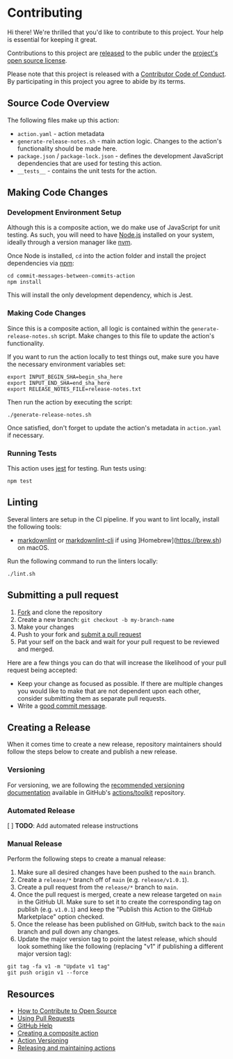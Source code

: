 # Contributing

[fork]:
  https://github.com/tylermilner/commit-messages-between-commits-action/fork
[pr]:
  https://github.com/tylermilner/commit-messages-between-commits-action/compare
[code-of-conduct]: CODE_OF_CONDUCT.md

Hi there! We're thrilled that you'd like to contribute to this project. Your
help is essential for keeping it great.

Contributions to this project are
[released](https://help.github.com/articles/github-terms-of-service/#6-contributions-under-repository-license)
to the public under the [project's open source license](LICENSE).

Please note that this project is released with a [Contributor Code of
Conduct][code-of-conduct]. By participating in this project you agree to abide
by its terms.

## Source Code Overview

The following files make up this action:

- `action.yaml` - action metadata
- `generate-release-notes.sh` - main action logic. Changes to the action's
  functionality should be made here.
- `package.json` / `package-lock.json` - defines the development JavaScript
  dependencies that are used for testing this action.
- `__tests__` - contains the unit tests for the action.

## Making Code Changes

### Development Environment Setup

Although this is a composite action, we do make use of JavaScript for unit
testing. As such, you will need to have [Node.js](https://nodejs.org/en)
installed on your system, ideally through a version manager like
[nvm](https://github.com/nvm-sh/nvm).

Once Node is installed, `cd` into the action folder and install the project
dependencies via [npm](https://www.npmjs.com):

```Shell
cd commit-messages-between-commits-action
npm install
```

This will install the only development dependency, which is Jest.

### Making Code Changes

Since this is a composite action, all logic is contained within the
`generate-release-notes.sh` script. Make changes to this file to update the
action's functionality.

If you want to run the action locally to test things out, make sure you have the
necessary environment variables set:

```Shell
export INPUT_BEGIN_SHA=begin_sha_here
export INPUT_END_SHA=end_sha_here
export RELEASE_NOTES_FILE=release-notes.txt
```

Then run the action by executing the script:

```Shell
./generate-release-notes.sh
```

Once satisfied, don't forget to update the action's metadata in `action.yaml` if
necessary.

### Running Tests

This action uses [jest](https://jestjs.io/) for testing. Run tests using:

```Shell
npm test
```

## Linting

Several linters are setup in the CI pipeline. If you want to lint locally,
install the following tools:

- [markdownlint](https://github.com/DavidAnson/markdownlint) or
  [markdownlint-cli](https://github.com/igorshubovych/markdownlint-cli) if using
  ]Homebrew](<https://brew.sh>) on macOS.

Run the following command to run the linters locally:

```Shell
./lint.sh
```

## Submitting a pull request

1. [Fork][fork] and clone the repository
2. Create a new branch: `git checkout -b my-branch-name`
3. Make your changes
4. Push to your fork and [submit a pull request][pr]
5. Pat your self on the back and wait for your pull request to be reviewed and
   merged.

Here are a few things you can do that will increase the likelihood of your pull
request being accepted:

- Keep your change as focused as possible. If there are multiple changes you
  would like to make that are not dependent upon each other, consider submitting
  them as separate pull requests.
- Write a
  [good commit message](http://tbaggery.com/2008/04/19/a-note-about-git-commit-messages.html).

## Creating a Release

When it comes time to create a new release, repository maintainers should follow
the steps below to create and publish a new release.

### Versioning

For versioning, we are following the
[recommended versioning documentation](https://github.com/actions/toolkit/blob/master/docs/action-versioning.md)
available in GitHub's [actions/toolkit](https://github.com/actions/toolkit)
repository.

### Automated Release

[ ] **TODO**: Add automated release instructions

### Manual Release

Perform the following steps to create a manual release:

1. Make sure all desired changes have been pushed to the `main` branch.
2. Create a `release/*` branch off of `main` (e.g. `release/v1.0.1`).
3. Create a pull request from the `release/*` branch to `main`.
4. Once the pull request is merged, create a new release targeted on `main` in
   the GitHub UI. Make sure to set it to create the corresponding tag on publish
   (e.g. `v1.0.1`) and keep the "Publish this Action to the GitHub Marketplace"
   option checked.
5. Once the release has been published on GitHub, switch back to the `main`
   branch and pull down any changes.
6. Update the major version tag to point the latest release, which should look
   something like the following (replacing "v1" if publishing a different major
   version tag):

```Shell
git tag -fa v1 -m "Update v1 tag"
git push origin v1 --force
```

## Resources

- [How to Contribute to Open Source](https://opensource.guide/how-to-contribute/)
- [Using Pull Requests](https://help.github.com/articles/about-pull-requests/)
- [GitHub Help](https://help.github.com)
- [Creating a composite action](https://docs.github.com/en/actions/creating-actions/creating-a-composite-action)
- [Action Versioning](https://github.com/actions/toolkit/blob/main/docs/action-versioning.md)
- [Releasing and maintaining actions](https://docs.github.com/en/actions/creating-actions/releasing-and-maintaining-actions)
